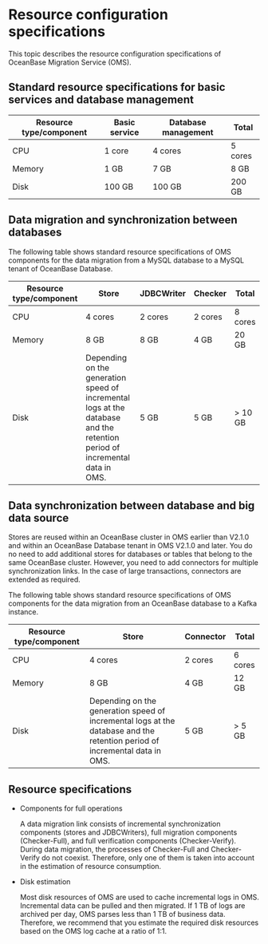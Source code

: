 # Resource configuration specifications

This topic describes the resource configuration specifications of OceanBase Migration Service (OMS). 

## Standard resource specifications for basic services and database management

| Resource type/component | Basic service | Database management |  Total  |
|-------------------------|---------------|---------------------|---------|
| CPU                     | 1 core        | 4 cores             | 5 cores |
| Memory                  | 1 GB          | 7 GB                | 8 GB    |
| Disk                    | 100 GB        | 100 GB              | 200 GB  |

## Data migration and synchronization between databases

The following table shows standard resource specifications of OMS components for the data migration from a MySQL database to a MySQL tenant of OceanBase Database.

| Resource type/component |             Store                                                        | JDBCWriter | Checker |          Total           |
|-------------------------|-------------------------------------------------------|------------|---------|--------------------------|
| CPU                     | 4 cores                                                                                                                    | 2 cores    | 2 cores | 8 cores                  |
| Memory                  | 8 GB                                                                                                                       | 8 GB       | 4 GB    | 20 GB                    |
| Disk                    | Depending on the generation speed of incremental logs at the database and the retention period of incremental data in OMS. | 5 GB       | 5 GB    | \> 10 GB |

## Data synchronization between database and big data source

Stores are reused within an OceanBase cluster in OMS earlier than V2.1.0 and within an OceanBase Database tenant in OMS V2.1.0 and later. You do no need to add additional stores for databases or tables that belong to the same OceanBase cluster. However, you need to add connectors for multiple synchronization links. In the case of large transactions, connectors are extended as required. 

The following table shows standard resource specifications of OMS components for the data migration from an OceanBase database to a Kafka instance.

| Resource type/component |                 Store                                            | Connector |          Total          |
|-------------------------|------------------------------------------------------------------------------|-----------|-------------------------|
| CPU                     | 4 cores                                                                                                                    | 2 cores   | 6 cores                 |
| Memory                  | 8 GB                                                                                                                       | 4 GB      | 12 GB                   |
| Disk                    | Depending on the generation speed of incremental logs at the database and the retention period of incremental data in OMS. | 5 GB      | \> 5 GB |

## Resource specifications

* Components for full operations

  A data migration link consists of incremental synchronization components (stores and JDBCWriters), full migration components (Checker-Full), and full verification components (Checker-Verify). During data migration, the processes of Checker-Full and Checker-Verify do not coexist. Therefore, only one of them is taken into account in the estimation of resource consumption.
  
* Disk estimation

  Most disk resources of OMS are used to cache incremental logs in OMS. Incremental data can be pulled and then migrated. If 1 TB of logs are archived per day, OMS parses less than 1 TB of business data. Therefore, we recommend that you estimate the required disk resources based on the OMS log cache at a ratio of 1:1.